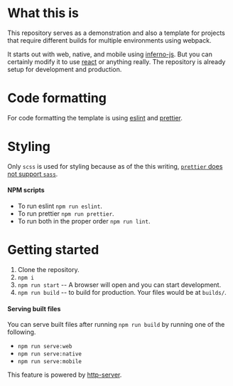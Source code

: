 <!-- @format -->

# What this is

This repository serves as a demonstration and also a template for projects that require different builds for multiple environments using webpack.

It starts out with web, native, and mobile using [inferno-js](https://github.com/infernojs/inferno). But you can certainly modify it to use [react](https://github.com/facebook/react) or anything really. The repository is already setup for development and production.

# Code formatting

For code formatting the template is using [eslint](https://github.com/eslint/eslint) and [prettier](https://github.com/prettier/prettier).

# Styling

Only `scss` is used for styling because as of the this writing, [`prettier` does not support `sass`](https://github.com/prettier/prettier/issues/4948).

#### NPM scripts

- To run eslint `npm run eslint`.
- To run prettier `npm run prettier`.
- To run both in the proper order `npm run lint`.

# Getting started

1. Clone the repository.
2. `npm i`
3. `npm run start` -- A browser will open and you can start development.
4. `npm run build` -- to build for production. Your files would be at `builds/`.

#### Serving built files

You can serve built files after running `npm run build` by running one of the following.

- `npm run serve:web`
- `npm run serve:native`
- `npm run serve:mobile`

This feature is powered by [http-server](https://github.com/indexzero/http-server).
